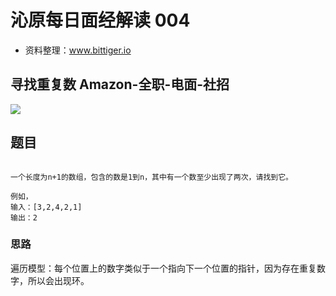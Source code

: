 # 沁原每日面经解读 004

- 资料整理：www.bittiger.io


## 寻找重复数 Amazon-全职-电面-社招

[![](http://img.youtube.com/vi/KjwoQ-WhW3g/0.jpg)](http://www.youtube.com/watch?v=KjwoQ-WhW3g "")


## 题目



```

一个长度为n+1的数组，包含的数是1到n，其中有一个数至少出现了两次，请找到它。

例如，
输入：[3,2,4,2,1]
输出：2
```

### 思路

遍历模型：每个位置上的数字类似于一个指向下一个位置的指针，因为存在重复数字，所以会出现环。
